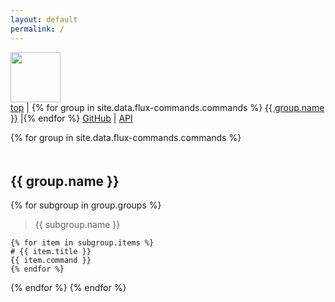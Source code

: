 ```yaml
---
layout: default
permalink: /
---
```


<div class="logo"><a href="https://flux-framework.readthedocs.org" target="_blank">
  <img src="{{ site.baseurl }}/assets/images/logo.png" style="width:80px"></a>
</div>

<div class="breadcrumbs">
<a href="#top">top</a> | {% for group in site.data.flux-commands.commands %} <a href="#{{ group.name | replace: ' ', '-' }}">{{ group.name }}</a> |{% endfor %} <a href="{{ site.repo }}" target="_blank">GitHub</a> | <a href="{{ site.baseurl }}/api" target="_blank">API</a> 
</div>

<a style="padding-bottom:30px" id="top"></a>
{% for group in site.data.flux-commands.commands %}

<a style="padding-bottom:30px" id="{{ group.name | replace: ' ', '-' }}"></a>
<h2 style="padding-top:20px">{{ group.name }}</h2>

{% for subgroup in group.groups %}

<blockquote>
{{ subgroup.name }}
</blockquote>

<pre><code class="language-bash">{% for item in subgroup.items %}
<span class="comment"># {{ item.title }}</span>
<span class="fluxcode">{{ item.command }}</span>
{% endfor %}
</code></pre>

{% endfor %}
{% endfor %}

<script src='//cdnjs.cloudflare.com/ajax/libs/jquery/2.1.3/jquery.min.js'></script>
<script src="//cdnjs.cloudflare.com/ajax/libs/toastr.js/latest/toastr.min.js"></script>
<script>
$(".fluxcode").click(function(){
  element = $(this)
  text = element.text()
  console.log(text)
  try {
      navigator.clipboard.writeText(text);
      console.log('Content copied to clipboard');
      toastr.success(text, 'Code copied to clipboard')
  } catch (err) {
      console.error('Failed to copy: ', err);
      toastr.success('Error', 'Code failed to copy, see console')
  }  
})

/*  copyContent = function(e) => {
    console.log(e);
    console.log(e.innerHTML);
    text = e.innerHTML;
    //let text = document.getElementsByClassName("fluxcode").innerHTML;
    try {
      await navigator.clipboard.writeText(text);
      console.log('Content copied to clipboard');
    } catch (err) {
      console.error('Failed to copy: ', err);
    }
  }*/
</script>
